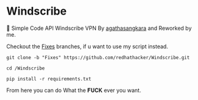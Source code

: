 # Windscribe
🤖 Simple Code API Windscribe VPN By [agathasangkara](https://github.com/agathasangkara) and Reworked by me.

Checkout the [Fixes](../../tree/Fixes/) branches, if u want to use my script instead.

```
git clone -b "Fixes" https://github.com/redhathacker/Windscribe.git
```
```
cd /Windscribe
```
```
pip install -r requirements.txt
```
From here you can do What the 𝐅𝐔𝐂𝐊 ever you want.